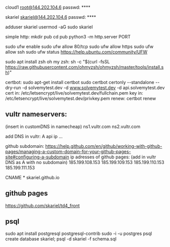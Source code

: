 cloud1
root@144.202.104.6
passwd: ****

skariel
skariel@144.202.104.6
passwd: ****

adduser skariel
usermod -aG sudo skariel

simple http:
mkdir pub
cd pub
python3 -m http.server PORT

sudo ufw enable
sudo ufw allow 80/tcp
sudo ufw allow https
sudo ufw allow ssh
sudo ufw status
https://help.ubuntu.com/community/UFW

sudo apt install zsh
oh my zsh:
sh -c "$(curl -fsSL https://raw.githubusercontent.com/ohmyzsh/ohmyzsh/master/tools/install.sh)"


certbot:
sudo apt-get install certbot
sudo certbot certonly --standalone --dry-run -d solvemytest.dev -d www.solvemytest.dev -d api.solvemytest.dev
cert in: /etc/letsencrypt/live/solvemytest.dev/fullchain.pem
key in: /etc/letsencrypt/live/solvemytest.dev/privkey.pem
renew: certbot renew

vultr nameservers:
----------------------

(insert in customDNS in namecheap)
ns1.vultr.com
ns2.vultr.com

add DNS in vultr:
A api ip ...

github subdomain:
https://help.github.com/en/github/working-with-github-pages/managing-a-custom-domain-for-your-github-pages-site#configuring-a-subdomain
ip adresses of github pages:
(add in vultr DNS as A with no subdomain)
185.199.108.153
185.199.109.153
185.199.110.153
185.199.111.153

CNAME * skariel.github.io


github pages
-------------------
https://github.com/skariel/td4_front


psql
---------------
sudo apt install postgresql postgresql-contrib
sudo -i -u postgres psql
create database skariel;
psql -d skariel -f schema.sql


